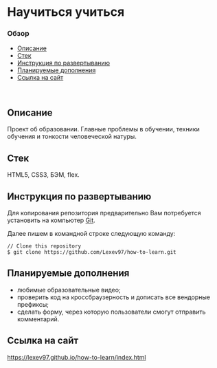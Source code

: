 # **Научиться учиться**

### Обзор
* [Описание](#описание)
* [Стек](#стек)
* [Инструкция по развертыванию](#инструкция-по-развертыванию)
* [Планируемые дополнения](#планируемые-дополнения)
* [Ссылка на сайт](#ссылка-на-сайт)
<br>

## Описание
Проект об образовании. Главные проблемы в обучении, техники обучения и тонкости человеческой натуры.

## Стек
HTML5, CSS3, БЭМ, flex.

## Инструкция по развертыванию
Для копирования репозитория предварительно Вам потребуется установить на компьютер [Git](https://git-scm.com/).

Далее пишем в командной строке следующую команду:

```
// Clone this repository
$ git clone https://github.com/Lexev97/how-to-learn.git
```

## Планируемые дополнения
- любимые образовательные видео;
- проверить код на кроссбраузерность и дописать все вендорные префиксы;
- сделать форму, через которую пользователи смогут отправить комментарий.

## Ссылка на сайт
https://lexev97.github.io/how-to-learn/index.html
